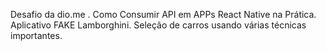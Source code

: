 Desafio da dio.me .
Como Consumir API em APPs React Native na Prática.
Aplicativo FAKE Lamborghini.
Seleção de carros usando várias técnicas importantes.
